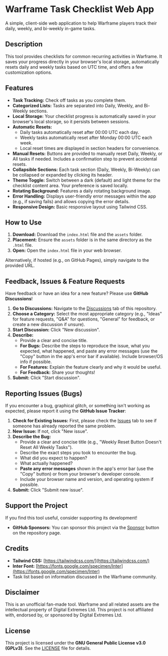 # Warframe Task Checklist Web App

A simple, client-side web application to help Warframe players track their daily, weekly, and bi-weekly in-game tasks.

## Description

This tool provides checklists for common recurring activities in Warframe. It saves your progress directly in your browser's local storage, automatically resets daily and weekly tasks based on UTC time, and offers a few customization options.

## Features

* **Task Tracking:** Check off tasks as you complete them.
* **Categorized Lists:** Tasks are separated into Daily, Weekly, and Bi-Weekly sections.
* **Local Storage:** Your checklist progress is automatically saved in your browser's local storage, so it persists between sessions.
* **Automatic Resets:**
    * Daily tasks automatically reset after 00:00 UTC each day.
    * Weekly tasks automatically reset after Monday 00:00 UTC each week.
    * Local reset times are displayed in section headers for convenience.
* **Manual Resets:** Buttons are provided to manually reset Daily, Weekly, or All tasks if needed. Includes a confirmation step to prevent accidental resets.
* **Collapsible Sections:** Each task section (Daily, Weekly, Bi-Weekly) can be collapsed or expanded by clicking its header.
* **Theme Toggle:** Switch between a dark (default) and light theme for the checklist content area. Your preference is saved locally.
* **Rotating Background:** Features a daily rotating background image.
* **Error Handling:** Displays user-friendly error messages within the app (e.g., if saving fails) and allows copying the error details.
* **Responsive Design:** Basic responsive layout using Tailwind CSS.

## How to Use

1.  **Download:** Download the `index.html` file and the `assets` folder.
2.  **Placement:** Ensure the `assets` folder is in the same directory as the `.html` file.
3.  **Open:** Open the `index.html` file in your web browser.

Alternatively, if hosted (e.g., on GitHub Pages), simply navigate to the provided URL.

## Feedback, Issues & Feature Requests

Have feedback or have an idea for a new feature? Please use **GitHub Discussions**!

1.  **Go to Discussions:** Navigate to the [Discussions](https://github.com/warframe-tools/Task-Checklist/discussions) tab of this repository.
2.  **Choose a Category:** Select the most appropriate category (e.g., "Ideas" for feature requests, "Q&A" for questions, "General" for feedback, or create a new discussion if unsure).
3.  **Start Discussion:** Click "New discussion".
4.  **Describe:**
    * Provide a clear and concise title.
    * **For Bugs:** Describe the steps to reproduce the issue, what you expected, what happened, and paste any error messages (use the "Copy" button in the app's error bar if available). Include browser/OS info if possible.
    * **For Features:** Explain the feature clearly and why it would be useful.
    * **For Feedback:** Share your thoughts!
5.  **Submit:** Click "Start discussion".

## Reporting Issues (Bugs)

If you encounter a bug, graphical glitch, or something isn't working as expected, please report it using the **GitHub Issue Tracker**:

1.  **Check for Existing Issues:** First, please check the [Issues](https://github.com/warframe-tools/Task-Checklist/issues) tab to see if someone has already reported the same problem.
2.  **New Issue:** If not, click "New issue".
3.  **Describe the Bug:**
    * Provide a clear and concise title (e.g., "Weekly Reset Button Doesn't Reset All Weekly Tasks").
    * Describe the exact steps you took to encounter the bug.
    * What did you expect to happen?
    * What actually happened?
    * **Paste any error messages** shown in the app's error bar (use the "Copy" button) or from your browser's developer console.
    * Include your browser name and version, and operating system if possible.
4.  **Submit:** Click "Submit new issue".

## Support the Project

If you find this tool useful, consider supporting its development!

* **GitHub Sponsors:** You can sponsor this project via the [Sponsor](https://github.com/sponsors/warframe-tools) button on the repository page.

## Credits

* **Tailwind CSS:** [https://tailwindcss.com/](https://tailwindcss.com/)
* **Inter Font:** [https://fonts.google.com/specimen/Inter](https://fonts.google.com/specimen/Inter)
* Task list based on information discussed in the Warframe community.

## Disclaimer

This is an unofficial fan-made tool. Warframe and all related assets are the intellectual property of Digital Extremes Ltd. This project is not affiliated with, endorsed by, or sponsored by Digital Extremes Ltd.

## License

This project is licensed under the **GNU General Public License v3.0 (GPLv3)**. See the [LICENSE](https://github.com/warframe-tools/Task-Checklist?tab=GPL-3.0-1-ov-file) file for details.
